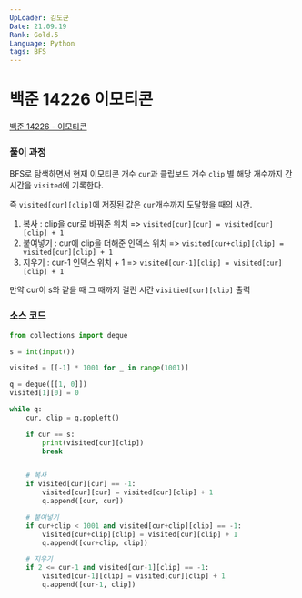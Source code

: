 ```yaml
---
UpLoader: 김도균
Date: 21.09.19
Rank: Gold.5
Language: Python
tags: BFS
---
```


# 백준 14226 이모티콘

[백준 14226 - 이모티콘](https://www.acmicpc.net/problem/14226)  
  

### 풀이 과정  

BFS로 탐색하면서 현재 이모티콘 개수 `cur`과 클립보드 개수 `clip` 별 해당 개수까지 간 시간을 `visited`에 기록한다.

즉 `visited[cur][clip]`에 저장된 값은 `cur`개수까지 도달했을 때의 시간.

1. 복사 : clip을 cur로 바꿔준 위치 => `visited[cur][cur] = visited[cur][clip] + 1`
2. 붙여넣기 : cur에 clip을 더해준 인덱스 위치 => `visited[cur+clip][clip] = visited[cur][clip] + 1`
3. 지우기 : cur-1 인덱스 위치 + 1 => `visited[cur-1][clip] = visited[cur][clip] + 1`

만약 cur이 s와 같을 때 그 때까지 걸린 시간 `visitied[cur][clip]` 출력


### 소스 코드

```py
from collections import deque

s = int(input())

visited = [[-1] * 1001 for _ in range(1001)]

q = deque([[1, 0]])
visited[1][0] = 0

while q:
    cur, clip = q.popleft()

    if cur == s:
        print(visited[cur][clip])
        break


    # 복사
    if visited[cur][cur] == -1:
        visited[cur][cur] = visited[cur][clip] + 1
        q.append([cur, cur])

    # 붙여넣기
    if cur+clip < 1001 and visited[cur+clip][clip] == -1:
        visited[cur+clip][clip] = visited[cur][clip] + 1
        q.append([cur+clip, clip])

    # 지우기
    if 2 <= cur-1 and visited[cur-1][clip] == -1:
        visited[cur-1][clip] = visited[cur][clip] + 1
        q.append([cur-1, clip])
```